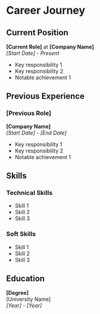# Career Journey

## Current Position
**[Current Role]** at **[Company Name]**  
*[Start Date] - Present*

- Key responsibility 1
- Key responsibility 2
- Notable achievement 1

## Previous Experience

### [Previous Role]
**[Company Name]**  
*[Start Date] - [End Date]*

- Key responsibility 1
- Key responsibility 2
- Notable achievement 1

## Skills

### Technical Skills
- Skill 1
- Skill 2
- Skill 3

### Soft Skills
- Skill 1
- Skill 2
- Skill 3

## Education

**[Degree]**  
[University Name]  
*[Year] - [Year]* 